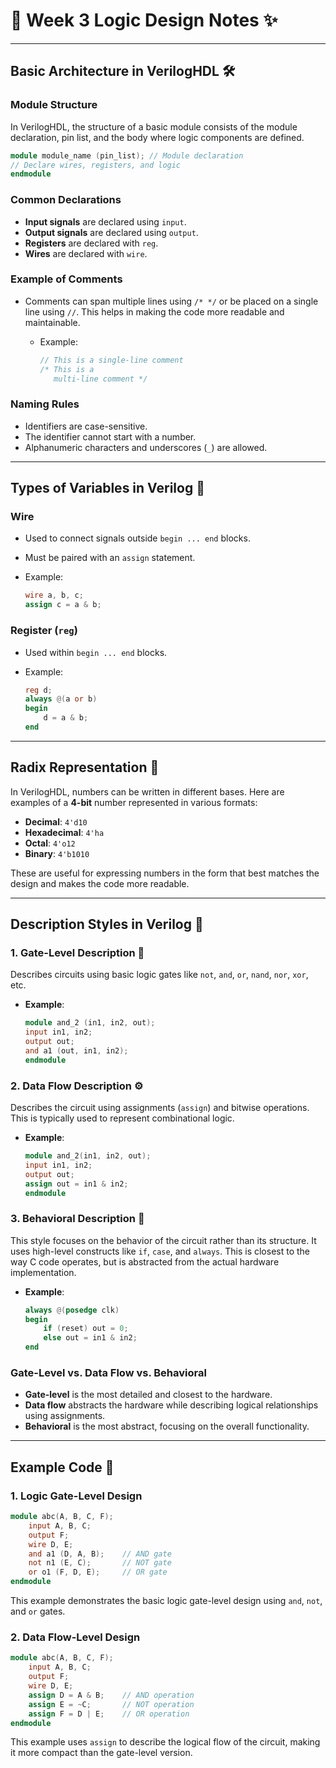 # 🎨 Week 3 Logic Design Notes ✨

---

## **Basic Architecture in VerilogHDL** 🛠️

### Module Structure

In VerilogHDL, the structure of a basic module consists of the module declaration, pin list, and the body where logic components are defined.

```verilog
module module_name (pin_list); // Module declaration
// Declare wires, registers, and logic
endmodule
```

### Common Declarations

- **Input signals** are declared using `input`.
- **Output signals** are declared using `output`.
- **Registers** are declared with `reg`.
- **Wires** are declared with `wire`.

### Example of Comments

- Comments can span multiple lines using `/* */` or be placed on a single line using `//`. This helps in making the code more readable and maintainable.

  - Example:

    ```verilog
    // This is a single-line comment
    /* This is a
       multi-line comment */
    ```

### Naming Rules

- Identifiers are case-sensitive.
- The identifier cannot start with a number.
- Alphanumeric characters and underscores (`_`) are allowed.

---

## **Types of Variables in Verilog** 📝

### **Wire**

- Used to connect signals outside `begin ... end` blocks.
- Must be paired with an `assign` statement.
- Example:

  ```verilog
  wire a, b, c;
  assign c = a & b;
  ```

### **Register (`reg`)**

- Used within `begin ... end` blocks.
- Example:

  ```verilog
  reg d;
  always @(a or b)
  begin
      d = a & b;
  end
  ```

---

## **Radix Representation** 🔢

In VerilogHDL, numbers can be written in different bases. Here are examples of a **4-bit** number represented in various formats:

- **Decimal**: `4'd10`
- **Hexadecimal**: `4'ha`
- **Octal**: `4'o12`
- **Binary**: `4'b1010`

These are useful for expressing numbers in the form that best matches the design and makes the code more readable.

---

## **Description Styles in Verilog** 🎨

### **1. Gate-Level Description** 🔲

Describes circuits using basic logic gates like `not`, `and`, `or`, `nand`, `nor`, `xor`, etc.

- **Example**:

  ```verilog
  module and_2 (in1, in2, out);
  input in1, in2;
  output out;
  and a1 (out, in1, in2);
  endmodule
  ```

### **2. Data Flow Description** ⚙️

Describes the circuit using assignments (`assign`) and bitwise operations. This is typically used to represent combinational logic.

- **Example**:

  ```verilog
  module and_2(in1, in2, out);
  input in1, in2;
  output out;
  assign out = in1 & in2;
  endmodule
  ```

### **3. Behavioral Description** 🧠

This style focuses on the behavior of the circuit rather than its structure. It uses high-level constructs like `if`, `case`, and `always`. This is closest to the way C code operates, but is abstracted from the actual hardware implementation.

- **Example**:

  ```verilog
  always @(posedge clk)
  begin
      if (reset) out = 0;
      else out = in1 & in2;
  end
  ```

### **Gate-Level vs. Data Flow vs. Behavioral**

- **Gate-level** is the most detailed and closest to the hardware.
- **Data flow** abstracts the hardware while describing logical relationships using assignments.
- **Behavioral** is the most abstract, focusing on the overall functionality.

---

## **Example Code** 🔧

### 1. **Logic Gate-Level Design**

```verilog
module abc(A, B, C, F);
    input A, B, C;
    output F;
    wire D, E;
    and a1 (D, A, B);    // AND gate
    not n1 (E, C);       // NOT gate
    or o1 (F, D, E);     // OR gate
endmodule
```

This example demonstrates the basic logic gate-level design using `and`, `not`, and `or` gates.

### 2. **Data Flow-Level Design**

```verilog
module abc(A, B, C, F);
    input A, B, C;
    output F;
    wire D, E;
    assign D = A & B;    // AND operation
    assign E = ~C;       // NOT operation
    assign F = D | E;    // OR operation
endmodule
```

This example uses `assign` to describe the logical flow of the circuit, making it more compact than the gate-level version.

